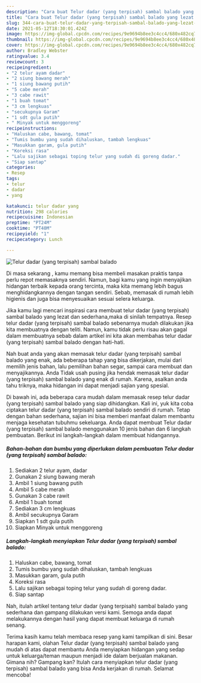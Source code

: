 ```yaml
---
description: "Cara buat Telur dadar (yang terpisah) sambal balado yang lezat dan Mudah Dibuat"
title: "Cara buat Telur dadar (yang terpisah) sambal balado yang lezat dan Mudah Dibuat"
slug: 344-cara-buat-telur-dadar-yang-terpisah-sambal-balado-yang-lezat-dan-mudah-dibuat
date: 2021-05-12T18:30:01.424Z
image: https://img-global.cpcdn.com/recipes/9e9694b8ee3c4cc4/680x482cq70/telur-dadar-yang-terpisah-sambal-balado-foto-resep-utama.jpg
thumbnail: https://img-global.cpcdn.com/recipes/9e9694b8ee3c4cc4/680x482cq70/telur-dadar-yang-terpisah-sambal-balado-foto-resep-utama.jpg
cover: https://img-global.cpcdn.com/recipes/9e9694b8ee3c4cc4/680x482cq70/telur-dadar-yang-terpisah-sambal-balado-foto-resep-utama.jpg
author: Bradley Webster
ratingvalue: 3.4
reviewcount: 3
recipeingredient:
- "2 telur ayam dadar"
- "2 siung bawang merah"
- "1 siung bawang putih"
- "5 cabe merah"
- "3 cabe rawit"
- "1 buah tomat"
- "3 cm lengkuas"
- "secukupnya Garam"
- "1 sdt gula putih"
- " Minyak untuk menggoreng"
recipeinstructions:
- "Haluskan cabe, bawang, tomat"
- "Tumis bumbu yang sudah dihaluskan, tambah lengkuas"
- "Masukkan garam, gula putih"
- "Koreksi rasa"
- "Lalu sajikan sebagai toping telur yang sudah di goreng dadar."
- "Siap santap"
categories:
- Resep
tags:
- telur
- dadar
- yang

katakunci: telur dadar yang 
nutrition: 298 calories
recipecuisine: Indonesian
preptime: "PT24M"
cooktime: "PT40M"
recipeyield: "1"
recipecategory: Lunch

---
```



![Telur dadar (yang terpisah) sambal balado](https://img-global.cpcdn.com/recipes/9e9694b8ee3c4cc4/680x482cq70/telur-dadar-yang-terpisah-sambal-balado-foto-resep-utama.jpg)

Di masa  sekarang , kamu memang bisa membeli masakan praktis tanpa perlu repot memasaknya sendiri. Namun, bagi kamu yang ingin menyajikan hidangan terbaik kepada orang tercinta, maka kita memang lebih bagus menghidangkannya dengan tangan sendiri. Sebab, memasak di rumah lebih higienis dan juga bisa menyesuaikan sesuai selera keluarga.

Jika kamu lagi mencari inspirasi cara membuat telur dadar (yang terpisah) sambal balado yang lezat dan sederhana,maka di sinilah tempatnya. Resep telur dadar (yang terpisah) sambal balado  sebenarnya mudah dilakukan jika kita membuatnya dengan teliti. Namun, kamu tidak perlu risau akan gagal dalam membuatnya 
sebab dalam artikel ini kita akan membahas telur dadar (yang terpisah) sambal balado dengan hati-hati.  



Nah buat anda yang akan memasak telur dadar (yang terpisah) sambal balado yang enak, ada beberapa tahap yang bisa dikerjakan, mulai dari memilih jenis bahan, lalu pemilihan bahan segar, sampai cara membuat dan menyajikannya. Anda Tidak usah pusing jika hendak memasak telur dadar (yang terpisah) sambal balado yang enak di rumah. Karena, asalkan anda  tahu triknya, maka hidangan ini dapat menjadi sajian yang spesial.

Di bawah ini, ada beberapa cara mudah dalam memasak resep telur dadar (yang terpisah) sambal balado yang siap dihidangkan. Kali ini, yuk kita coba ciptakan telur dadar (yang terpisah) sambal balado sendiri di rumah. Tetap dengan bahan sederhana, sajian ini bisa memberi manfaat dalam membantu menjaga kesehatan tubuhmu sekeluarga. Anda dapat membuat Telur dadar (yang terpisah) sambal balado menggunakan 10 jenis bahan dan 6 langkah pembuatan. Berikut ini langkah-langkah dalam membuat hidangannya.

<!--inarticleads1-->

##### Bahan-bahan dan bumbu yang diperlukan dalam pembuatan Telur dadar (yang terpisah) sambal balado:

1. Sediakan 2 telur ayam, dadar
1. Gunakan 2 siung bawang merah
1. Ambil 1 siung bawang putih
1. Ambil 5 cabe merah
1. Gunakan 3 cabe rawit
1. Ambil 1 buah tomat
1. Sediakan 3 cm lengkuas
1. Ambil secukupnya Garam
1. Siapkan 1 sdt gula putih
1. Siapkan  Minyak untuk menggoreng




<!--inarticleads2-->

##### Langkah-langkah menyiapkan Telur dadar (yang terpisah) sambal balado:

1. Haluskan cabe, bawang, tomat
1. Tumis bumbu yang sudah dihaluskan, tambah lengkuas
1. Masukkan garam, gula putih
1. Koreksi rasa
1. Lalu sajikan sebagai toping telur yang sudah di goreng dadar.
1. Siap santap




Nah, itulah artikel tentang  telur dadar (yang terpisah) sambal balado  yang sederhana dan gampang dilakukan versi kami. Semoga anda dapat melakukannya dengan hasil yang dapat membuat keluarga di rumah senang. 

Terima kasih kamu telah membaca resep yang kami tampilkan di sini. Besar harapan kami, olahan  Telur dadar (yang terpisah) sambal balado yang mudah di atas dapat membantu Anda menyiapkan hidangan yang sedap untuk keluarga/teman maupun menjadi ide dalam berjualan makanan. Gimana nih? Gampang kan? Itulah cara menyiapkan telur dadar (yang terpisah) sambal balado yang bisa Anda kerjakan di rumah. Selamat mencoba!

